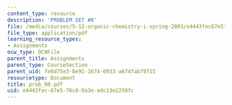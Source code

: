 ```yaml
---
content_type: resource
description: 'PROBLEM SET #8'
file: /media/courses/5-12-organic-chemistry-i-spring-2003/e4443fec67e576c89a3eedc13e2250fc_prob_08.pdf
file_type: application/pdf
learning_resource_types:
- Assignments
ocw_type: OCWFile
parent_title: Assignments
parent_type: CourseSection
parent_uid: fe6d75e3-8e91-1674-6933-a674fab79715
resourcetype: Document
title: prob_08.pdf
uid: e4443fec-67e5-76c8-9a3e-edc13e2250fc
---
```

